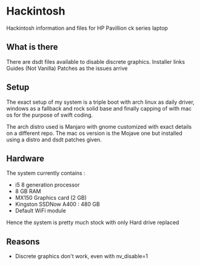 # Hackintosh
Hackintosh information and files for HP Pavillion ck series laptop
## What is there
There are dsdt files available to disable discrete graphics.
Installer links
Guides (Not Vanilla)
Patches as the issues arrive
## Setup
The exact setup of my system is a triple boot with arch linux as daily driver, windows as a fallback and rock solid base and finally capping of with mac os for the purpose of swift coding.

The arch distro used is Manjaro with gnome customized with exact details on a different repo.
The mac os version is the Mojave one but installed using a distro and dsdt patches given.

## Hardware
The system currently contains :
- i5 8 generation processor
- 8 GB RAM
- MX150 Graphics card (2 GB)
- Kingston SSDNow A400 : 480 GB
- Default WiFi module

Hence the system is pretty much stock with only Hard drive replaced

## Reasons
- Discrete graphics don't work, even with nv_disable=1
